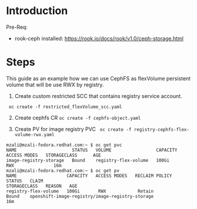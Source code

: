 #  Introduction

Pre-Req:
* rook-ceph installed: https://rook.io/docs/rook/v1.0/ceph-storage.html


# Steps
This guide as an example how we can use CephFS as flexVolume persistent volume that will be use RWX by registry.

1. Create custom restricted SCC that contains registry service account.

``` oc create -f restricted_flexVolume_scc.yaml```

2. Create cephfs CR
```oc create -f cephfs-object.yaml```

3. Create PV for image registry PVC
``` oc create -f registry-cephfs-flex-volume-rwx.yaml```

```
mzali@mzali-fedora.redhat.com:~ $ oc get pvc
NAME                     STATUS   VOLUME                 CAPACITY   ACCESS MODES   STORAGECLASS      AGE
image-registry-storage   Bound    registry-flex-volume   100Gi       RWX               16m
mzali@mzali-fedora.redhat.com:~ $ oc get pv
NAME                   CAPACITY   ACCESS MODES   RECLAIM POLICY   STATUS   CLAIM                                             STORAGECLASS   REASON   AGE
registry-flex-volume   100Gi       RWX            Retain           Bound    openshift-image-registry/image-registry-storage                           16m
```
